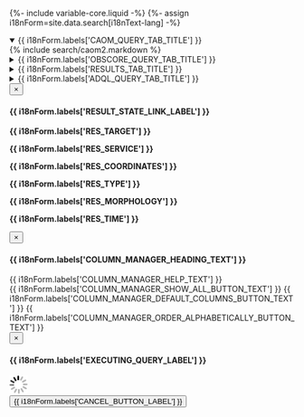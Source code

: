 {%- include variable-core.liquid -%}
{%- assign i18nForm=site.data.search[i18nText-lang] -%}

<div class="wb-tabs ignore-session">
    <div class="tabpanels small">
        <details id="queryFormTab" class="advancedsearch-tab" open="open">
            <summary>{{ i18nForm.labels['CAOM_QUERY_TAB_TITLE'] }}</summary>
            {% include search/caom2.markdown %}
        </details>
        <details id="obsCoreQueryFormTab" class="advancedsearch-tab">
            <summary>{{ i18nForm.labels['OBSCORE_QUERY_TAB_TITLE'] }}</summary>
            {% include search/obscore.markdown %}
        </details>
        <details id="resultTableTab" class="advancedsearch-tab">
            <summary>{{ i18nForm.labels['RESULTS_TAB_TITLE'] }}</summary>
            {% include search/results.markdown %}
        </details>
        <details id="queryTab" class="advancedsearch-tab">
            <summary>{{ i18nForm.labels['ADQL_QUERY_TAB_TITLE'] }}</summary>
            <div id="query_holder">
                <h3 class="wb-invisible">ADQL</h3>
                <pre class="prettyprint lang-sql"><code id="query" class="lang-sql"></code></pre>
            </div>
        </details>
    </div>
</div>

<!--  Modal to contain the bookmark link. -->
<div class="modal fade" id="bookmark_link" role="dialog">
    <div class="modal-dialog modal-md">
        <div class="modal-content">
            <div class="modal-header">
                <button type="button" class="close" data-dismiss="modal">&times;</button>
                <span id="bookmark_overlay_status">
                    <h4>{{ i18nForm.labels['RESULT_STATE_LINK_LABEL'] }}</h4>
                </span>
            </div>
            <div class="modal-body">
                <div id="bookmark_url_display" class="results-url-modal"></div>
            </div>
        </div>
    </div>
</div>

<div id="resolver_result_tooltip" class="col-sm-12 resolver-result-tooltip">
    <strong>{{ i18nForm.labels['RES_TARGET'] }}</strong><br>
    <p class="resolver-result-target"></p>
    <strong>{{ i18nForm.labels['RES_SERVICE'] }}</strong><br>
    <p class="resolver-result-service"></p>
    <strong>{{ i18nForm.labels['RES_COORDINATES'] }}</strong><br>
    <p class="resolver-result-coordinates"></p>
    <strong>{{ i18nForm.labels['RES_TYPE'] }}</strong><br>
    <p class="resolver-result-type"></p>
    <strong>{{ i18nForm.labels['RES_MORPHOLOGY'] }}</strong><br>
    <p class="resolver-result-morphology"></p>
    <strong>{{ i18nForm.labels['RES_TIME'] }}</strong><br>
    <p class="resolver-result-time"></p>
</div>

<!--  Modal to contain the column manager. -->
<div class="modal fade" id="column_manager" role="dialog">
    <div class="modal-dialog modal-md">
        <div class="modal-content">
            <div class="modal-header">
                <button type="button" class="close" data-dismiss="modal" id="column_manager_close">&times;</button>
                <span id="overlay_status">
                    <h4>{{ i18nForm.labels['COLUMN_MANAGER_HEADING_TEXT'] }}</h4>
                </span>
            </div>
            <div class="modal-body">
                <span>{{ i18nForm.labels['COLUMN_MANAGER_HELP_TEXT'] }}</span>
                <div id="column_manager_container">
                    <div class="column_manager_columns"></div>
                    <!-- Text used to populate buttons -->
                    <span id="COLUMN_MANAGER_SHOW_ALL_BUTTON_TEXT" class="hidden i18n">
                        {{ i18nForm.labels['COLUMN_MANAGER_SHOW_ALL_BUTTON_TEXT'] }}
                    </span>
                    <span id="COLUMN_MANAGER_DEFAULT_COLUMNS_BUTTON_TEXT" class="hidden i18n">
                        {{ i18nForm.labels['COLUMN_MANAGER_DEFAULT_COLUMNS_BUTTON_TEXT'] }}
                    </span>
                    <span id="COLUMN_MANAGER_ORDER_ALPHABETICALLY_BUTTON_TEXT" class="hidden i18n">
                        {{ i18nForm.labels['COLUMN_MANAGER_ORDER_ALPHABETICALLY_BUTTON_TEXT'] }}
                    </span>
                </div>
            </div>
        </div>
    </div>
</div>

  <div class="modal fade" id="queryOverlay" role="dialog">
      <div class="modal-dialog modal-sm">
          <div class="modal-content">
              <div class="modal-header">
                  <button type="button" class="close" data-dismiss="modal">&times;</button>
                  <span id="overlay_status">
                        <h4>{{ i18nForm.labels['EXECUTING_QUERY_LABEL'] }}</h4>
                  </span>
              </div>
              <div class="modal-body">
                  <img src="/static/images/search/queryoverlay.gif" class="query-overlay-loading" alt=""/>
              </div>
              <div class="modal-footer">
                  <button id="cancel_search" type="button" class="btn btn-default btn-sm" data-dismiss="modal">{{ i18nForm.labels['CANCEL_BUTTON_LABEL'] }}</button>
              </div>
          </div>
      </div>
  </div>

  <div class="hidden" id="preloadthumbnails"></div>
